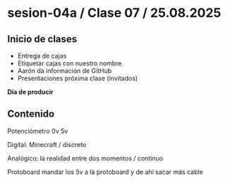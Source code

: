 # sesion-04a / Clase 07 / 25.08.2025

## Inicio de clases

- Entrega de cajas
- Etiquetar cajas con nuestro nombre 
- Aarón da información de GitHub
- Presentaciones próxima clase (invitados)
  

**Día de producir**

## Contenido

Potenciómetro 0v 5v

Digital: Minecraft / discreto

Analógico: la realidad entre dos momentos / continuo

Protoboard
mandar los 5v a la protoboard y de ahí sacar más cable

